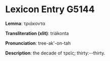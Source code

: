 # Lexicon Entry G5144

**Lemma**: τριάκοντα

**Transliteration (xlit)**: triákonta

**Pronunciation**: tree-ak'-on-tah

**Description**:
the decade of τρεῖς; thirty:--thirty.
